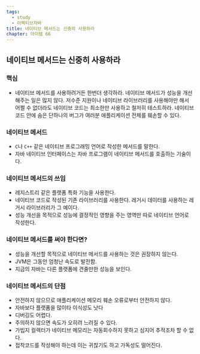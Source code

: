 ```yaml
---
tags:
  - study
  - 이펙티브자바
title: 네이티브 메서드는 신중히 사용하라
chapter: 아이템 66
---
```

## 네이티브 메서드는 신중히 사용하라

### 핵심
- 네이티브 메서드를 사용하려거든 한번더 생각하라. 네이티브 메서드가 성능을 개선해주는 일은 많지 않다. 저수준 지원이나 네이티브 라이브러리를 사용해야만 해서 어쩔 수 없더라도 네이티브 코드는 최소한만 사용하고 철저히 테스트하라. 네이티브 코드 안에 숨은 단하나의 버그가 여러분 애플리케이션 전체를 훼손할 수 있다.

### 네이티브 메서드
- `C`나  `C++` 같은 네이티브 프로그래밍 언어로 작성한 메서드를 말한다.
- 자바 네이티브 인터페이스는 자바 프로그램이 네이티브 메서드를 호출하는 기술이다.

### 네이티브 메서드의 쓰임
- 레지스트리 같은 플랫폼 특화 기능을 사용한다.
- 네이티브 코드로 작성된 기존 라이브러리를 사용한다. 레거시 데이터를 사용하는 레거시 라이브러리가 그 예이다.
- 성능 개선을 목적으로 성능에 결정적인 영향을 주는 영역만 따로 네이티브 언어로 작성한다.

### 네이티브 메서드를 써야 한다면?
- 성능을 개선할 목적으로 네이티브 메서드를 사용하는 것은 권장하지 않는다. 
- JVM은 그동안 엄청난 속도로 발전함. 
- 지금의 자바는 다른 플랫폼에 견줄만한 성능을 보인다.
### 네이티브 메서드의 단점
- 안전하지 않으므로 애플리케이션 메모리 훼손 오류로부터 안전하지 않다.
- 자바보다 플랫폼을 많이타 이식성도 낫다
- 디버깅도 어렵다.
- 주의하지 않으면 속도가 오히려 느려질 수 있다.
- 가빕지 컬렉터가 네이티브 메모리는 자동회수하지 못하고 심지어 추적조차 할 수 없다.
- 접착코드를 작성해야 하는데 이는 귀찮기도 하고 가독성도 떨어진다.